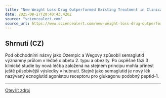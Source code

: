 ```yaml
---
title: "New Weight Loss Drug Outperformed Existing Treatment in Clinical Trial"
date: 2025-08-27T20:40:43.420Z
source: "sciencealert.com"
source_url: https://www.sciencealert.com/new-weight-loss-drug-outperformed-existing-treatment-in-clinical-trial
---
```


## Shrnutí (CZ)
Pod obchodními názvy jako Ozempic a Wegovy způsobil semaglutid významný průlom v léčbě diabetu 2. typu a obezity. Po úspěšné fázi 3 klinické studie by nová léčba založená na stejném principu mohla přinést ještě působivější výsledky v hubnutí. Stejně jako semaglutid je nový lék nazývaný ecnoglutid agonistou receptoru pro glukagonu podobný peptid-1.

---

[Otevřít zdroj](https://www.sciencealert.com/new-weight-loss-drug-outperformed-existing-treatment-in-clinical-trial)
